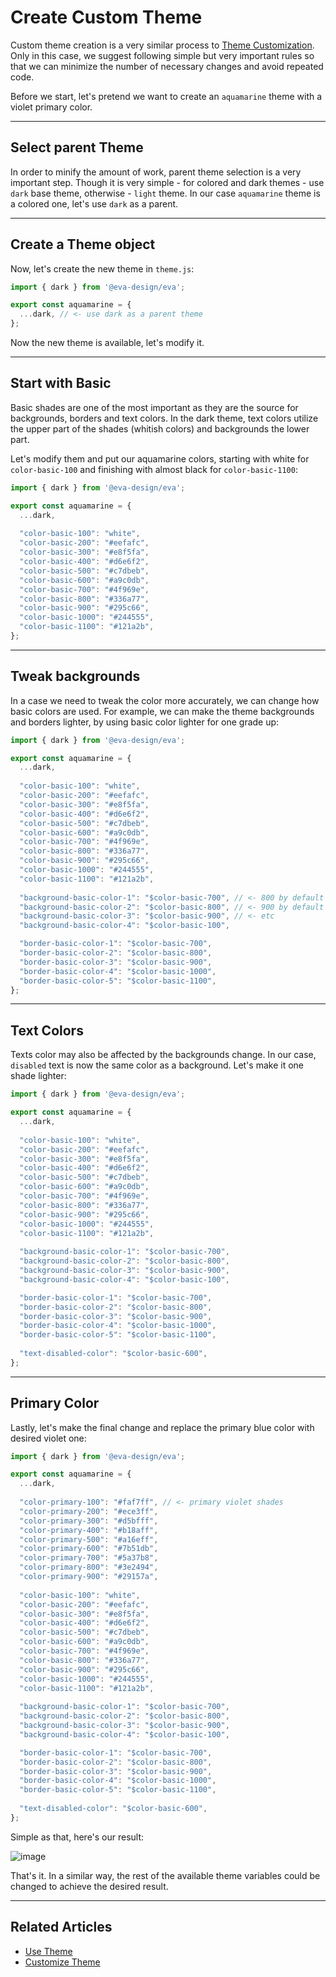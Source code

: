 # Create Custom Theme

Custom theme creation is a very similar process to [Theme Customization](docs/design-system/enable-customizable-theme).
Only in this case, we suggest following simple but very important rules so that we can minimize the number of necessary changes 
and avoid repeated code.

Before we start, let's pretend we want to create an `aquamarine` theme with a violet primary color. 
<hr>

## Select parent Theme

In order to minify the amount of work, parent theme selection is a very important step.
Though it is very simple - for colored and dark themes - use `dark` base theme, otherwise - `light` theme.
In our case `aquamarine` theme is a colored one, let's use `dark` as a parent.

<hr>

## Create a Theme object

Now, let's create the new theme in `theme.js`:

```js
import { dark } from '@eva-design/eva';

export const aquamarine = {
  ...dark, // <- use dark as a parent theme
};

```

Now the new theme is available, let's modify it.
<hr>

## Start with Basic

Basic shades are one of the most important as they are the source for backgrounds, borders and text colors.
In the dark theme, text colors utilize the upper part of the shades (whitish colors)
and backgrounds the lower part.

Let's modify them and put our aquamarine colors, starting with white for `color-basic-100` and finishing with almost black
for `color-basic-1100`:

```js
import { dark } from '@eva-design/eva';

export const aquamarine = {
  ...dark,
  
  "color-basic-100": "white",
  "color-basic-200": "#eefafc",
  "color-basic-300": "#e8f5fa",
  "color-basic-400": "#d6e6f2",
  "color-basic-500": "#c7dbeb",
  "color-basic-600": "#a9c0db",
  "color-basic-700": "#4f969e",
  "color-basic-800": "#336a77",
  "color-basic-900": "#295c66",
  "color-basic-1000": "#244555",
  "color-basic-1100": "#121a2b",
};
```

<hr>

## Tweak backgrounds

In a case we need to tweak the color more accurately, we can change how basic colors are used.
For example, we can make the theme backgrounds and borders lighter, by using basic color lighter for one grade up:  

```js
import { dark } from '@eva-design/eva';

export const aquamarine = {
  ...dark,
  
  "color-basic-100": "white",
  "color-basic-200": "#eefafc",
  "color-basic-300": "#e8f5fa",
  "color-basic-400": "#d6e6f2",
  "color-basic-500": "#c7dbeb",
  "color-basic-600": "#a9c0db",
  "color-basic-700": "#4f969e",
  "color-basic-800": "#336a77",
  "color-basic-900": "#295c66",
  "color-basic-1000": "#244555",
  "color-basic-1100": "#121a2b",
  
  "background-basic-color-1": "$color-basic-700", // <- 800 by default
  "background-basic-color-2": "$color-basic-800", // <- 900 by default
  "background-basic-color-3": "$color-basic-900", // <- etc
  "background-basic-color-4": "$color-basic-100",

  "border-basic-color-1": "$color-basic-700",
  "border-basic-color-2": "$color-basic-800",
  "border-basic-color-3": "$color-basic-900",
  "border-basic-color-4": "$color-basic-1000",
  "border-basic-color-5": "$color-basic-1100",
};

```

<hr>

## Text Colors

Texts color may also be affected by the backgrounds change. In our case, `disabled` text is now the same
color as a background. Let's make it one shade lighter: 

```js
import { dark } from '@eva-design/eva';

export const aquamarine = {
  ...dark,
  
  "color-basic-100": "white",
  "color-basic-200": "#eefafc",
  "color-basic-300": "#e8f5fa",
  "color-basic-400": "#d6e6f2",
  "color-basic-500": "#c7dbeb",
  "color-basic-600": "#a9c0db",
  "color-basic-700": "#4f969e",
  "color-basic-800": "#336a77",
  "color-basic-900": "#295c66",
  "color-basic-1000": "#244555",
  "color-basic-1100": "#121a2b",
  
  "background-basic-color-1": "$color-basic-700",
  "background-basic-color-2": "$color-basic-800",
  "background-basic-color-3": "$color-basic-900",
  "background-basic-color-4": "$color-basic-100",

  "border-basic-color-1": "$color-basic-700",
  "border-basic-color-2": "$color-basic-800",
  "border-basic-color-3": "$color-basic-900",
  "border-basic-color-4": "$color-basic-1000",
  "border-basic-color-5": "$color-basic-1100",
  
  "text-disabled-color": "$color-basic-600",
};
```

<hr>

## Primary Color

Lastly, let's make the final change and replace the primary blue color with desired violet one:

```js
import { dark } from '@eva-design/eva';

export const aquamarine = {
  ...dark,
  
  "color-primary-100": "#faf7ff", // <- primary violet shades
  "color-primary-200": "#ece3ff",
  "color-primary-300": "#d5bfff",
  "color-primary-400": "#b18aff",
  "color-primary-500": "#a16eff",
  "color-primary-600": "#7b51db",
  "color-primary-700": "#5a37b8",
  "color-primary-800": "#3e2494",
  "color-primary-900": "#29157a",
  
  "color-basic-100": "white",
  "color-basic-200": "#eefafc",
  "color-basic-300": "#e8f5fa",
  "color-basic-400": "#d6e6f2",
  "color-basic-500": "#c7dbeb",
  "color-basic-600": "#a9c0db",
  "color-basic-700": "#4f969e",
  "color-basic-800": "#336a77",
  "color-basic-900": "#295c66",
  "color-basic-1000": "#244555",
  "color-basic-1100": "#121a2b",
  
  "background-basic-color-1": "$color-basic-700",
  "background-basic-color-2": "$color-basic-800",
  "background-basic-color-3": "$color-basic-900",
  "background-basic-color-4": "$color-basic-100",

  "border-basic-color-1": "$color-basic-700",
  "border-basic-color-2": "$color-basic-800",
  "border-basic-color-3": "$color-basic-900",
  "border-basic-color-4": "$color-basic-1000",
  "border-basic-color-5": "$color-basic-1100",
  
  "text-disabled-color": "$color-basic-600",
};

```
Simple as that, here's our result:

![image](assets/images/articles/design-system/aquamarine-theme.png)

That's it. In a similar way, the rest of the available theme variables could be changed to achieve the desired result.

<hr>

## Related Articles

- [Use Theme](design-system/use-theme-variables)
- [Customize Theme](design-system/customize-theme)
